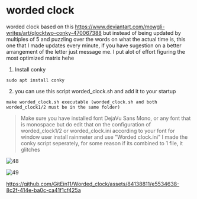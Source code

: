 # worded clock

worded clock based on this https://www.deviantart.com/mowgli-writes/art/qlocktwo-conky-470067388 but instead of being updated by multiples of 5 and puzzling over the words on what the actual time is, this one that I made updates every minute, if you have sugestion on a better arrangement of the letter just message me. I put alot of effort figuring the most optimized matrix hehe

1. Install conky
```
sudo apt install conky
```
2. you can use this script worded_clock.sh and add it to your startup
```
make worded_clock.sh executable (worded_clock.sh and both worded_clock1/2 must be in the same folder)
```
>Make sure you have installed font DejaVu Sans Mono, or any font that is monospace but do edit that on the configuration of worded_clock1/2 or worded_clock.ini according to your font
for window user install rainmeter and use "Worded clock.ini"
I made the conky script seperately, for some reason if its combined to 1 file, it glitches

![48](https://github.com/GitEin11/Word-clock-updated-every-minute-/assets/84138811/2d86f019-e40f-4333-b4db-99e60a5471a4)

![49](https://github.com/GitEin11/Word-clock-updated-every-minute-/assets/84138811/3e98ace0-3d92-4b3b-b2eb-3eb7a4646828)


https://github.com/GitEin11/Worded_clock/assets/84138811/e5534638-8c2f-414e-ba0c-ca41f1cf425a
